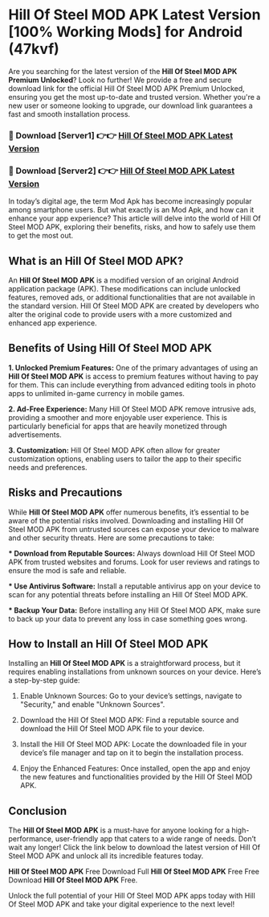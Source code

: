 # Hill Of Steel MOD APK Latest Version [100% Working Mods] for Android (47kvf)

Are you searching for the latest version of the <strong>Hill Of Steel MOD APK Premium Unlocked</strong>? Look no further! We provide a free and secure download link for the official Hill Of Steel MOD APK Premium Unlocked, ensuring you get the most up-to-date and trusted version. Whether you're a new user or someone looking to upgrade, our download link guarantees a fast and smooth installation process.


<h3>🔴 Download [Server1] 👉👉 <a href="https://getmodsapk.pages.dev?q=Hill+Of+Steel+MOD+APK&ref=4R3">Hill Of Steel MOD APK Latest Version</a></h3>

<h3>🔴 Download [Server2] 👉👉 <a href="https://getmodsapk.pages.dev?q=Hill+Of+Steel+MOD+APK&ref=4R3">Hill Of Steel MOD APK Latest Version</a></h3>


In today’s digital age, the term Mod Apk has become increasingly popular among smartphone users. But what exactly is an Mod Apk, and how can it enhance your app experience? This article will delve into the world of Hill Of Steel MOD APK, exploring their benefits, risks, and how to safely use them to get the most out.


<h2>What is an Hill Of Steel MOD APK?</h2>

An <strong>Hill Of Steel MOD APK</strong> is a modified version of an original Android application package (APK). These modifications can include unlocked features, removed ads, or additional functionalities that are not available in the standard version. Hill Of Steel MOD APK are created by developers who alter the original code to provide users with a more customized and enhanced app experience.


<h2>Benefits of Using Hill Of Steel MOD APK</h2>

<strong> 1. Unlocked Premium Features:</strong> One of the primary advantages of using an <strong>Hill Of Steel MOD APK</strong> is access to premium features without having to pay for them. This can include everything from advanced editing tools in photo apps to unlimited in-game currency in mobile games.

<strong> 2. Ad-Free Experience:</strong> Many Hill Of Steel MOD APK remove intrusive ads, providing a smoother and more enjoyable user experience. This is particularly beneficial for apps that are heavily monetized through advertisements.

<strong> 3. Customization:</strong> Hill Of Steel MOD APK often allow for greater customization options, enabling users to tailor the app to their specific needs and preferences.


<h2>Risks and Precautions</h2>

While <strong>Hill Of Steel MOD APK</strong> offer numerous benefits, it’s essential to be aware of the potential risks involved. Downloading and installing Hill Of Steel MOD APK from untrusted sources can expose your device to malware and other security threats. Here are some precautions to take:

<strong> * Download from Reputable Sources:</strong> Always download Hill Of Steel MOD APK from trusted websites and forums. Look for user reviews and ratings to ensure the mod is safe and reliable.

<strong> * Use Antivirus Software:</strong> Install a reputable antivirus app on your device to scan for any potential threats before installing an Hill Of Steel MOD APK.

<strong> * Backup Your Data:</strong> Before installing any Hill Of Steel MOD APK, make sure to back up your data to prevent any loss in case something goes wrong.


<h2>How to Install an Hill Of Steel MOD APK</h2>

Installing an <strong>Hill Of Steel MOD APK</strong> is a straightforward process, but it requires enabling installations from unknown sources on your device. Here’s a step-by-step guide:

 1. Enable Unknown Sources: Go to your device’s settings, navigate to "Security," and enable "Unknown Sources".

 2. Download the Hill Of Steel MOD APK: Find a reputable source and download the Hill Of Steel MOD APK file to your device.

 3. Install the Hill Of Steel MOD APK: Locate the downloaded file in your device’s file manager and tap on it to begin the installation process.

 4. Enjoy the Enhanced Features: Once installed, open the app and enjoy the new features and functionalities provided by the Hill Of Steel MOD APK.


<h2><strong>Conclusion</strong></h2>

The <strong>Hill Of Steel MOD APK</strong> is a must-have for anyone looking for a high-performance, user-friendly app that caters to a wide range of needs. Don’t wait any longer! Click the link below to download the latest version of Hill Of Steel MOD APK and unlock all its incredible features today.

<strong>Hill Of Steel MOD APK</strong> Free Download Full <strong>Hill Of Steel MOD APK</strong> Free Free Download <strong>Hill Of Steel MOD APK</strong> Free.

Unlock the full potential of your Hill Of Steel MOD APK apps today with Hill Of Steel MOD APK and take your digital experience to the next level!